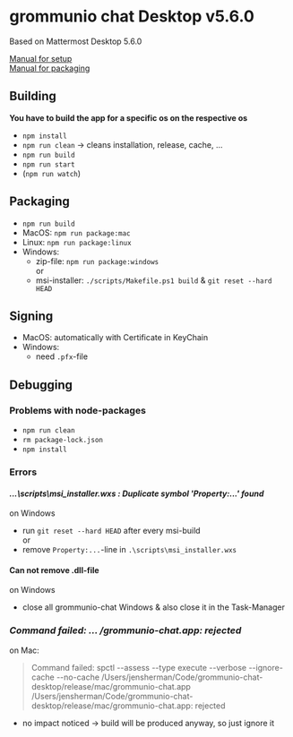 # grommunio chat Desktop v5.6.0
Based on Mattermost Desktop 5.6.0

[Manual for setup](https://developers.mattermost.com/contribute/more-info/desktop/developer-setup/) \
[Manual for packaging](https://developers.mattermost.com/contribute/more-info/desktop/packaging-and-releasing/)

## Building
**You have to build the app for a specific os on the respective os**

- `npm install`
- `npm run clean` -> cleans installation, release, cache, ...
- `npm run build`
- `npm run start`
- (`npm run watch`)

## Packaging
 - `npm run build`
 - MacOS: `npm run package:mac`
 - Linux: `npm run package:linux`
 - Windows:
   - zip-file: `npm run package:windows` \
        or
   - msi-installer: `./scripts/Makefile.ps1 build` & `git reset --hard HEAD`

## Signing

- MacOS: automatically with Certificate in KeyChain
- Windows:
  - need `.pfx`-file

## Debugging
### Problems with node-packages
- `npm run clean`
- `rm package-lock.json`
- `npm install`

### Errors
#### *...\scripts\msi_installer.wxs : Duplicate symbol 'Property:...' found*
on Windows
- run `git reset --hard HEAD` after every msi-build \
    or
- remove `Property:...`-line in `.\scripts\msi_installer.wxs`

#### Can not remove .dll-file
on Windows
- close all grommunio-chat Windows & also close it in the Task-Manager

### *Command failed: ... /grommunio-chat.app: rejected*
on Mac:
> Command failed: spctl --assess --type execute --verbose --ignore-cache --no-cache /Users/jensherman/Code/grommunio-chat-desktop/release/mac/grommunio-chat.app /Users/jensherman/Code/grommunio-chat-desktop/release/mac/grommunio-chat.app: rejected

- no impact noticed -> build will be produced anyway, so just ignore it
